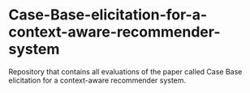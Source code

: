 # Case-Base-elicitation-for-a-context-aware-recommender-system
Repository that contains all evaluations of the paper called Case Base elicitation for a context-aware recommender system.
